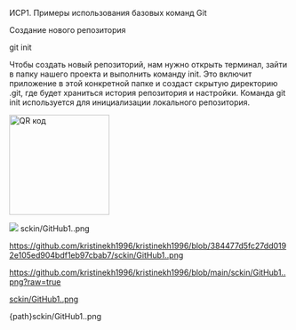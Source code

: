 ИСР1. Примеры использования базовых команд Git

Создание нового репозитория

git init

Чтобы создать новый репозиторий, нам нужно открыть терминал, зайти в папку нашего проекта и выполнить команду init. Это включит приложение в этой конкретной папке и создаст скрытую директорию .git, где будет храниться история репозитория и настройки.
Команда git init используется для инициализации локального репозитория.

<a href="http://qrcoder.ru" target="_blank"><img src="http://qrcoder.ru/code/?https%3A%2F%2Fgithub.com%2Fkristinekh1996%2Fkristinekh1996%2Fblob%2Fmain%2Fsckin%2FGitHub1..png&4&0" width="180" height="180" border="0" title="QR код"></a>

<img src="sckin/GitHub1..png">
sckin/GitHub1..png

https://github.com/kristinekh1996/kristinekh1996/blob/384477d5fc27dd0192e105ed904bdf1eb97cbab7/sckin/GitHub1..png

https://github.com/kristinekh1996/kristinekh1996/blob/main/sckin/GitHub1..png?raw=true

[sckin/GitHub1..png](https://github.com/kristinekh1996/kristinekh1996/blob/main/sckin/GitHub1..png?raw=true.png)

{path}sckin/GitHub1..png
